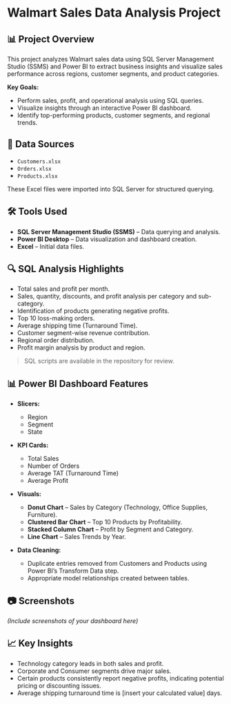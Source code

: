 # Walmart Sales Data Analysis Project

## 📊 Project Overview

This project analyzes Walmart sales data using SQL Server Management Studio (SSMS) and Power BI to extract business insights and visualize sales performance across regions, customer segments, and product categories.

**Key Goals:**
- Perform sales, profit, and operational analysis using SQL queries.
- Visualize insights through an interactive Power BI dashboard.
- Identify top-performing products, customer segments, and regional trends.


## 📁 Data Sources

- `Customers.xlsx`
- `Orders.xlsx`
- `Products.xlsx`

These Excel files were imported into SQL Server for structured querying.


## 🛠️ Tools Used

- **SQL Server Management Studio (SSMS)** – Data querying and analysis.
- **Power BI Desktop** – Data visualization and dashboard creation.
- **Excel** – Initial data files.


## 🔍 SQL Analysis Highlights

- Total sales and profit per month.
- Sales, quantity, discounts, and profit analysis per category and sub-category.
- Identification of products generating negative profits.
- Top 10 loss-making orders.
- Average shipping time (Turnaround Time).
- Customer segment-wise revenue contribution.
- Regional order distribution.
- Profit margin analysis by product and region.

> SQL scripts are available in the repository for review.


## 📊 Power BI Dashboard Features

- **Slicers:**  
  - Region  
  - Segment  
  - State  

- **KPI Cards:**  
  - Total Sales  
  - Number of Orders  
  - Average TAT (Turnaround Time)  
  - Average Profit  

- **Visuals:**  
  - **Donut Chart** – Sales by Category (Technology, Office Supplies, Furniture).  
  - **Clustered Bar Chart** – Top 10 Products by Profitability.  
  - **Stacked Column Chart** – Profit by Segment and Category.  
  - **Line Chart** – Sales Trends by Year.

- **Data Cleaning:**  
  - Duplicate entries removed from Customers and Products using Power BI’s Transform Data step.  
  - Appropriate model relationships created between tables.


## 📷 Screenshots

*(Include screenshots of your dashboard here)*


## 📈 Key Insights

- Technology category leads in both sales and profit.
- Corporate and Consumer segments drive major sales.
- Certain products consistently report negative profits, indicating potential pricing or discounting issues.
- Average shipping turnaround time is [insert your calculated value] days.
